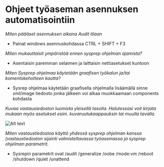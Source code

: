 # Ohjeet työaseman asennuksen automatisointiin

_Miten päääset asennuksen aikana Audit tilaan_

* Painat windows asennuskohdassa CTRL + SHIFT + F3



_Miten mukauttaisit ympäristöä ennen sysprep ohjelman ajamista?_

* Asentaisin paremman selaimen ja laittaisin nettiasetukset kuntoon



_Miten Sysprep ohjelmaa käytetään graafisen työkalun ja/tai komentokehotteen kautta?_

* Sysrep ohjelmaa käytetään graafisella ohjelmalla lisäämällä sinne xml/image tiedosto jonka jälkeen voi alkaa muokkaamaan components kohdasta



_Kuvaa vastausiedoston luomista yleisellä tasolla. Halutessasi voit kirjata mukaan myös asetukset esim. kuvaruutukaappauksin tai muulla tavalla._

![Alt text](https://www.virtualizationhowto.com/wp-content/uploads/2019/05/New-Answer-File-created-with-the-various-components-listed-for-customizing.png "a title")



_Miten vastaustiedostoa käyttö yhdessä sysprep ohjelman kanssa (vastaustiedoston sijainti valmisteltavassa työasemassa ja sysprep ohjelman parametrit._

* Sysrepin parametrit ovat /audit /generalize /oobe /mode:vm /reboot /shutdown /quiet /unattend
